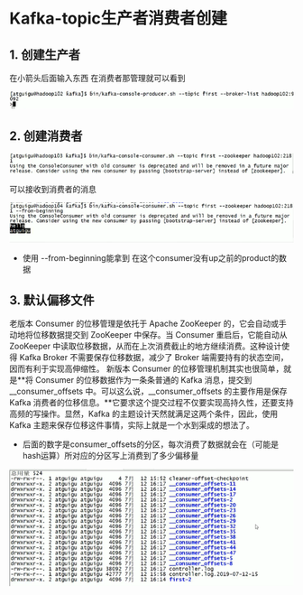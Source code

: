 # Kafka-topic生产者消费者创建

## 1. 创建生产者

在小箭头后面输入东西 在消费者那管理就可以看到

![image-20210711214454127](image/image-20210711214454127.png)

## 2. 创建消费者

![image-20210711214700674](image/image-20210711214700674.png)

可以接收到消费者的消息



![image-20210711214751133](image/image-20210711214751133.png)

- 使用 --from-beginning能拿到 在这个consumer没有up之前的product的数据

## 3. 默认偏移文件

老版本 Consumer 的位移管理是依托于 Apache ZooKeeper 的，它会自动或手动地将位移数据提交到 ZooKeeper 中保存。当 Consumer 重启后，它能自动从 ZooKeeper 中读取位移数据，从而在上次消费截止的地方继续消费。这种设计使得 Kafka Broker 不需要保存位移数据，减少了 Broker 端需要持有的状态空间，因而有利于实现高伸缩性。
新版本 Consumer 的位移管理机制其实也很简单，就是**将 Consumer 的位移数据作为一条条普通的 Kafka 消息，提交到 __consumer_offsets 中。可以这么说，__consumer_offsets 的主要作用是保存 Kafka 消费者的位移信息。**它要求这个提交过程不仅要实现高持久性，还要支持高频的写操作。显然，Kafka 的主题设计天然就满足这两个条件，因此，使用 Kafka 主题来保存位移这件事情，实际上就是一个水到渠成的想法了。

- 后面的数字是consumer_offsets的分区，每次消费了数据就会在（可能是hash运算）所对应的分区写上消费到了多少偏移量

![image-20210711220030995](image/image-20210711220030995-16381563561581.png)
